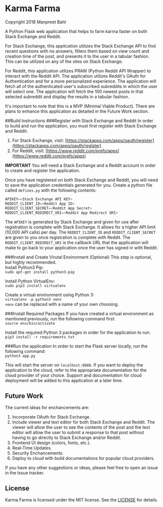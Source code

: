 # Karma Farma
Copyright 2018 Manpreet Bahl

A Python Flask web application that helps to farm karma faster on both Stack Exchange and Reddit. 

For Stack Exchange, this application utilizes the Stack Exchange API to find recent questions with no answers, filters them based on view count and creation time of the post, and presents it to the user in a tabular fashion. This can be utilized on any of the sites on Stack Exchange.

For Reddit, this application utilizes PRAW (Python Reddit API Wrapper) to interact with the Reddit API. The application utilizes Reddit's OAuth for Authentication and for a more personalized experience. The application will fetch all of the authenticated user's subscribed subreddits in which the user will select one. The application will fetch the 100 newest posts in that selected subreddit and display the results in a tabular fashion.

It's important to note that this is a MVP (Minimal Viable Product). There are plans to enhance this application as detailed in the Future Work section.

##Build Instructions
###Register with Stack Exchange and Reddit
In order to build and run the application, you must first register with Stack Exchange and Reddit.  
1. For Stack Exchange, visit: [https://stackapps.com/apps/oauth/register](https://stackapps.com/apps/oauth/register)  
2. For Reddit, visit: [https://www.reddit.com/prefs/apps](https://www.reddit.com/prefs/apps)  

**IMPORTANT** You will need a Stack Exchange and a Reddit account in order to create and register the application.  

Once you have registered on both Stack Exchange and Reddit, you will need to save the application credentials generated for you.
Create a python file called ```defines.py``` with the following contents:
```python
APIKEY=<Stack Exchange API KEY>
REDDIT_CLIENT_ID=<Reddit App ID>
REDDIT_CLIENT_SECRET=<Reddit App Secret>
REDDIT_CLIENT_REDIRECT_URI=<Reddit App Redirect URI>
```
The ```APIKEY``` is generated by Stack Exchange and given for use after registration is complete with Stack Exchange. It allows for a higher API limit (10,000 API calls) per day. The ```REDDIT_CLIENT_ID``` and ```REDDIT_CLIENT_SECRET``` are given to you once registration is complete with Reddit. The ```REDDIT_CLIENT_REDIRECT_URI``` is the callback URL that the application will make to go back to your application once the user has signed in with Reddit.  

###Install and Create Virutal Environment (Optional)
This step is optional, but highly recommended.  
Install Python3 Pip:  
```sudo apt-get install python3-pip```  

Install Python VirtualEnv:  
```sudo pip3 install virtualenv```  

Create a virtual environment using Python 3:  
```virtualenv -p python3 venv```  
```venv``` can be replaced with a name of your own choosing.  

###Install Required Packages
If you have created a virtual environment as mentioned previously, run the following command first:  
```source env/bin/activate```  

Install the required Python 3 packages in order for the application to run:  
```pip3 install -r requirements.txt```  

###Run the application
In order to start the Flask server locally, run the following command:  
```python3 app.py```  

This will start the server on ```localhost:8080```. If you want to deploy the application to the cloud, refer to the appropriate documentation for the cloud provider of your choice. Support and documentation for cloud deployment will be added to this application at a later time. 

## Future Work
The current ideas for enchancements are:  
1. Incorporate OAuth for Stack Exchange.  
2. Include viewer and text editor for both Stack Exchange and Reddit. The viewer will allow the user to see the contents of the post and the text editor will allow the user to submit a response to that post without having to go directly to Stack Exchange and/or Reddit.  
3. Frontend UI design (colors, fonts, etc.).
4. Real-Time Updates.  
5. Security Enchancements.  
6. Deploy to cloud with build documentations for popular cloud providers.

If you have any other suggestions or ideas, please feel free to open an issue in the Issue tracker.

## License
Karma Farma is licensed under the MIT license. See the [LICENSE](LICENSE) for details.
